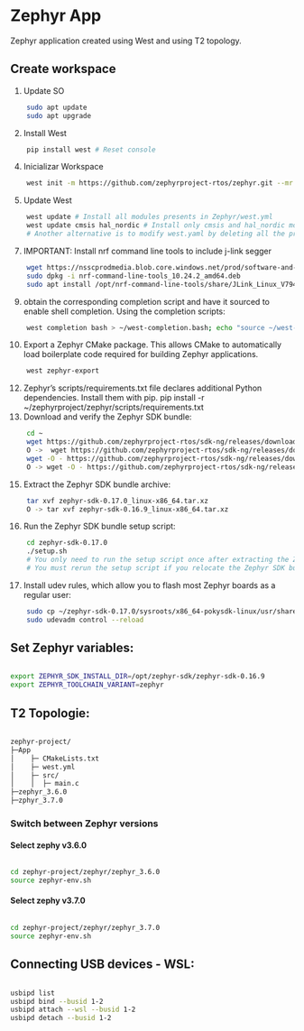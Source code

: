 # Zephyr App

Zephyr application created using West and using T2 topology.

## Create workspace

1. Update SO
``` bash
    sudo apt update
    sudo apt upgrade
```
2. Install West
``` bash
    pip install west # Reset console
``` 
4. Inicializar Workspace
``` bash
    west init -m https://github.com/zephyrproject-rtos/zephyr.git --mr v3.6.0 .
```
5. Update West
``` bash
    west update # Install all modules presents in Zephyr/west.yml
    west update cmsis hal_nordic # Install only cmsis and hal_nordic modules.
    # Another alternative is to modify west.yaml by deleting all the projects you don't want and run west update
```
7. IMPORTANT: Install nrf command line tools to include j-link segger
``` bash
    wget https://nsscprodmedia.blob.core.windows.net/prod/software-and-other-downloads/desktop-software/nrf-command-line-tools/sw/versions-10-x-x/10-24-2/nrf-command-line-tools_10.24.2_amd64.deb
    sudo dpkg -i nrf-command-line-tools_10.24.2_amd64.deb
    sudo apt install /opt/nrf-command-line-tools/share/JLink_Linux_V794e_x86_64.deb --fix-broken
```
9. obtain the corresponding completion script and have it sourced to enable shell completion. Using the completion scripts:
``` bash
    west completion bash > ~/west-completion.bash; echo "source ~/west-completion.bash" >> ~/.bashrc
```
10. Export a Zephyr CMake package. This allows CMake to automatically load boilerplate code required for building Zephyr applications.
``` bash
    west zephyr-export
```
12. Zephyr’s scripts/requirements.txt file declares additional Python dependencies. Install them with pip.
    pip install -r ~/zephyrproject/zephyr/scripts/requirements.txt
13. Download and verify the Zephyr SDK bundle:
``` bash
    cd ~
    wget https://github.com/zephyrproject-rtos/sdk-ng/releases/download/v0.17.0/zephyr-sdk-0.17.0_linux-x86_64.tar.xz
    O ->  wget https://github.com/zephyrproject-rtos/sdk-ng/releases/download/v0.16.9/zephyr-sdk-0.16.9_linux-x86_64.tar.xz
    wget -O - https://github.com/zephyrproject-rtos/sdk-ng/releases/download/v0.17.0/sha256.sum | shasum --check --ignore-missing
    O -> wget -O - https://github.com/zephyrproject-rtos/sdk-ng/releases/download/v0.16.9/sha256.sum | shasum --check --ignore-missing
```
15. Extract the Zephyr SDK bundle archive:
``` bash
    tar xvf zephyr-sdk-0.17.0_linux-x86_64.tar.xz
    O -> tar xvf zephyr-sdk-0.16.9_linux-x86_64.tar.xz
```
16. Run the Zephyr SDK bundle setup script:
``` bash
    cd zephyr-sdk-0.17.0
    ./setup.sh
    # You only need to run the setup script once after extracting the Zephyr SDK bundle.
    # You must rerun the setup script if you relocate the Zephyr SDK bundle directory after the initial setup.
```
17. Install udev rules, which allow you to flash most Zephyr boards as a regular user:
``` bash
    sudo cp ~/zephyr-sdk-0.17.0/sysroots/x86_64-pokysdk-linux/usr/share/openocd/contrib/60-openocd.rules /etc/udev/rules.d
    sudo udevadm control --reload
```

## Set Zephyr variables:

``` bash

export ZEPHYR_SDK_INSTALL_DIR=/opt/zephyr-sdk/zephyr-sdk-0.16.9
export ZEPHYR_TOOLCHAIN_VARIANT=zephyr

```

## T2 Topologie:

``` bash

zephyr-project/
├─App
│    ├─ CMakeLists.txt
│    ├─ west.yml
│    ├─ src/
│    │  ├─ main.c
├─zephyr_3.6.0
├─zphyr_3.7.0

```

### Switch between Zephyr versions

#### Select zephy v3.6.0

``` bash

cd zephyr-project/zephyr/zephyr_3.6.0
source zephyr-env.sh

```

#### Select zephy v3.7.0

```bash 

cd zephyr-project/zephyr/zephyr_3.7.0
source zephyr-env.sh

```
## Connecting USB devices - WSL:

``` bash

usbipd list
usbipd bind --busid 1-2
usbipd attach --wsl --busid 1-2
usbipd detach --busid 1-2

```


